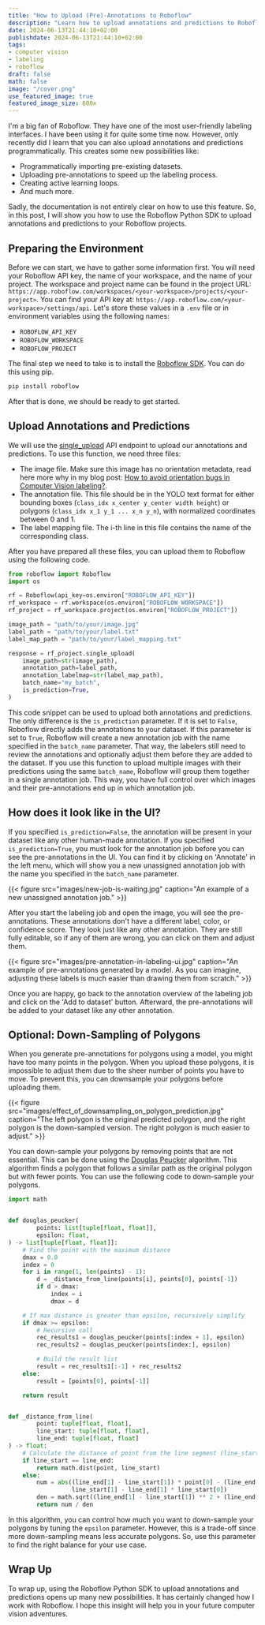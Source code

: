 ```yaml
---
title: "How to Upload (Pre)-Annotations to Roboflow"
description: "Learn how to upload annotations and predictions to Roboflow using the Python SDK, allowing you to import pre-existing datasets or create active learning loops programmatically."
date: 2024-06-13T21:44:10+02:00
publishdate: 2024-06-13T21:44:10+02:00
tags:
- computer vision
- labeling
- roboflow
draft: false
math: false
image: "/cover.png"
use_featured_image: true
featured_image_size: 600x
---
```


I'm a big fan of Roboflow.
They have one of the most user-friendly labeling interfaces.
I have been using it for quite some time now.
However, only recently did I learn that you can also upload annotations and predictions programmatically.
This creates some new possibilities like:
- Programmatically importing pre-existing datasets.
- Uploading pre-annotations to speed up the labeling process.
- Creating active learning loops.
- And much more.

Sadly, the documentation is not entirely clear on how to use this feature.
So, in this post, I will show you how to use the Roboflow Python SDK to upload annotations and predictions to your Roboflow projects.

## Preparing the Environment
Before we can start, we have to gather some information first.
You will need your Roboflow API key, the name of your workspace, and the name of your project.
The workspace and project name can be found in the project URL: `https://app.roboflow.com/workspaces/<your-workspace>/projects/<your-project>`.
You can find your API key at: `https://app.roboflow.com/<your-workspace>/settings/api`.
Let's store these values in a `.env` file or in environment variables using the following names:
- `ROBOFLOW_API_KEY`
- `ROBOFLOW_WORKSPACE`
- `ROBOFLOW_PROJECT`

The final step we need to take is to install the [Roboflow SDK](https://docs.roboflow.com/api-reference/install-python-package).
You can do this using pip.

```bash
pip install roboflow
```
After that is done, we should be ready to get started.

## Upload Annotations and Predictions
We will use the [single_upload](https://docs.roboflow.com/api-reference/images/upload-an-annotation) API endpoint to upload our annotations and predictions.
To use this function, we need three files:
- The image file. Make sure this image has no orientation metadata, read here more why in my blog post: [How to avoid orientation bugs in Computer Vision labeling?](/blog/how-to-avoid-orientation-bugs-in-computer-vision-labeling/).
- The annotation file. This file should be in the YOLO text format for either bounding boxes (`class_idx x_center y_center width height`) or polygons (`class_idx x_1 y_1 ... x_n y_n`), with normalized coordinates between 0 and 1.
- The label mapping file. The i-th line in this file contains the name of the corresponding class.

After you have prepared all these files, you can upload them to Roboflow using the following code.

```python
from roboflow import Roboflow
import os

rf = Roboflow(api_key=os.environ["ROBOFLOW_API_KEY"])
rf_workspace = rf.workspace(os.environ["ROBOFLOW_WORKSPACE"])
rf_project = rf_workspace.project(os.environ["ROBOFLOW_PROJECT"])

image_path = "path/to/your/image.jpg"
label_path = "path/to/your/label.txt"
label_map_path = "path/to/your/label_mapping.txt"

response = rf_project.single_upload(
    image_path=str(image_path),
    annotation_path=label_path,
    annotation_labelmap=str(label_map_path),
    batch_name="my_batch", 
    is_prediction=True,
)
```

This code snippet can be used to upload both annotations and predictions. 
The only difference is the `is_prediction` parameter.
If it is set to `False`, Roboflow directly adds the annotations to your dataset. 
If this parameter is set to `True`, Roboflow will create a new annotation job with the name specified in the `batch_name` parameter.
That way, the labelers still need to review the annotations and optionally adjust them before they are added to the dataset.
If you use this function to upload multiple images with their predictions using the same `batch_name`, Roboflow will group them together in a single annotation job.
This way, you have full control over which images and their pre-annotations end up in which annotation job.


## How does it look like in the UI?

If you specified `is_prediction=False`, the annotation will be present in your dataset like any other human-made annotation.
If you specified `is_prediction=True`, you must look for the annotation job before you can see the pre-annotations in the UI.
You can find it by clicking on 'Annotate' in the left menu, which will show you a new unassigned annotation job with the name you specified in the `batch_name` parameter.

{{< figure src="images/new-job-is-waiting.jpg" caption="An example of a new unassigned annotation job." >}}

After you start the labeling job and open the image, you will see the pre-annotations.
These annotations don't have a different label, color, or confidence score.
They look just like any other annotation.
They are still fully editable, so if any of them are wrong, you can click on them and adjust them.

{{< figure src="images/pre-annotation-in-labeling-ui.jpg" caption="An example of pre-annotations generated by a model. As you can imagine, adjusting these labels is much easier than drawing them from scratch." >}}

Once you are happy, go back to the annotation overview of the labeling job and click on the 'Add to dataset' button.
Afterward, the pre-annotations will be added to your dataset like any other annotation.

## Optional: Down-Sampling of Polygons
When you generate pre-annotations for polygons using a model, you might have too many points in the polygon.
When you upload these polygons, it is impossible to adjust them due to the sheer number of points you have to move.
To prevent this, you can downsample your polygons before uploading them.

{{< figure src="images/effect_of_downsampling_on_polygon_prediction.jpg" caption="The left polygon is the original predicted polygon, and the right polygon is the down-sampled version. The right polygon is much easier to adjust." >}}

You can down-sample your polygons by removing points that are not essential.
This can be done using the [Douglas Peucker](https://en.wikipedia.org/wiki/Ramer%E2%80%93Douglas%E2%80%93Peucker_algorithm) algorithm.
This algorithm finds a polygon that follows a similar path as the original polygon but with fewer points.
You can use the following code to down-sample your polygons.

```python
import math


def douglas_peucker(
        points: list[tuple[float, float]],
        epsilon: float,
) -> list[tuple[float, float]]:
    # Find the point with the maximum distance
    dmax = 0.0
    index = 0
    for i in range(1, len(points) - 1):
        d = _distance_from_line(points[i], points[0], points[-1])
        if d > dmax:
            index = i
            dmax = d

    # If max distance is greater than epsilon, recursively simplify
    if dmax >= epsilon:
        # Recursive call
        rec_results1 = douglas_peucker(points[:index + 1], epsilon)
        rec_results2 = douglas_peucker(points[index:], epsilon)

        # Build the result list
        result = rec_results1[:-1] + rec_results2
    else:
        result = [points[0], points[-1]]

    return result


def _distance_from_line(
        point: tuple[float, float],
        line_start: tuple[float, float],
        line_end: tuple[float, float]
) -> float:
    # Calculate the distance of point from the line segment (line_start, line_end)
    if line_start == line_end:
        return math.dist(point, line_start)
    else:
        num = abs((line_end[1] - line_start[1]) * point[0] - (line_end[0] - line_start[0]) * point[1] + line_end[0] *
                  line_start[1] - line_end[1] * line_start[0])
        den = math.sqrt((line_end[1] - line_start[1]) ** 2 + (line_end[0] - line_start[0]) ** 2)
        return num / den
```
In this algorithm, you can control how much you want to down-sample your polygons by tuning the `epsilon` parameter.
However, this is a trade-off since more down-sampling means less accurate polygons.
So, use this parameter to find the right balance for your use case.


## Wrap Up
To wrap up, using the Roboflow Python SDK to upload annotations and predictions opens up many new possibilities.
It has certainly changed how I work with Roboflow.
I hope this insight will help you in your future computer vision adventures.
